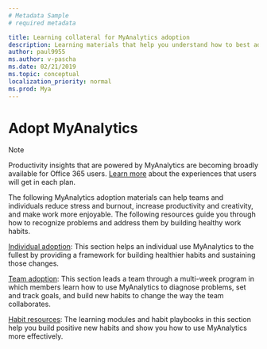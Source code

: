 ```yaml
---
# Metadata Sample
# required metadata

title: Learning collateral for MyAnalytics adoption
description: Learning materials that help you understand how to best adopt and use MyAnalytics
author: paul9955
ms.author: v-pascha
ms.date: 02/21/2019
ms.topic: conceptual
localization_priority: normal 
ms.prod: Mya
---
```


# Adopt MyAnalytics

> [!Note] 
> Productivity insights that are powered by MyAnalytics are becoming broadly available for Office 365 users. [Learn more](../../overview/plans-environments.md) about the experiences that users will get in each plan. 

The following MyAnalytics adoption materials can help teams and individuals reduce stress and burnout, increase productivity and creativity, and make work more enjoyable. The following resources guide you through how to recognize problems and address them by building healthy work habits.

  [Individual adoption](Indiv-adopt-get-started.md): This section helps an individual use MyAnalytics to the fullest by providing a framework for building healthier habits and sustaining those changes.

  [Team adoption](Team-adopt-intro.md): This section leads a team through a multi-week program in which members learn how to use MyAnalytics to diagnose problems, set and track goals, and build new habits to change the way the team collaborates.
 
  [Habit resources](Adopt-Learning-Modules.md): The learning modules and habit playbooks in this section help you build positive new habits and show you how to use MyAnalytics more effectively. 